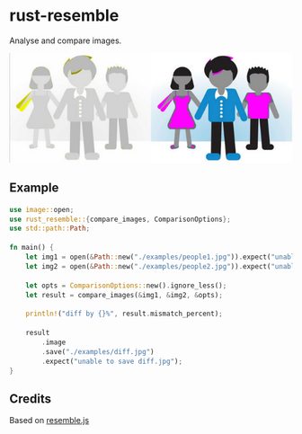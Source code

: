 # rust-resemble

Analyse and compare images.

![Example](readmeimage.jpg)


## Example


```rust
use image::open;
use rust_resemble::{compare_images, ComparisonOptions};
use std::path::Path;

fn main() {
    let img1 = open(&Path::new("./examples/people1.jpg")).expect("unable to load people1.jpg");
    let img2 = open(&Path::new("./examples/people2.jpg")).expect("unable to load people2.jpg");

    let opts = ComparisonOptions::new().ignore_less();
    let result = compare_images(&img1, &img2, &opts);

    println!("diff by {}%", result.mismatch_percent);

    result
        .image
        .save("./examples/diff.jpg")
        .expect("unable to save diff.jpg");
}
```

## Credits

Based on [resemble.js](https://github.com/Huddle/Resemble.js/)